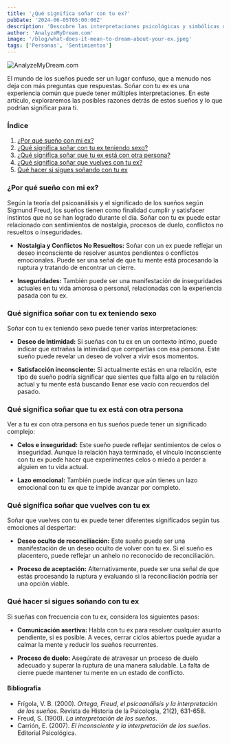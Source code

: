 ```yaml
---
title: '¿Qué significa soñar con tu ex?'
pubDate: '2024-06-05T05:00:00Z'
description: 'Descubre las interpretaciones psicológicas y simbólicas de soñar con tu ex, incluidos los sueños sobre relaciones, celos y reconciliación.'
author: 'AnalyzeMyDream.com'
image: '/blog/what-does-it-mean-to-dream-about-your-ex.jpeg'
tags: ['Personas', 'Sentimientos']
---
```


![AnalyzeMyDream.com](/blog/what-does-it-mean-to-dream-about-your-ex.jpeg)

El mundo de los sueños puede ser un lugar confuso, que a menudo nos deja con más preguntas que respuestas. Soñar con tu ex es una experiencia común que puede tener múltiples interpretaciones. En este artículo, exploraremos las posibles razones detrás de estos sueños y lo que podrían significar para ti.

### Índice

1. [¿Por qué sueño con mi ex?](#por-que-sueno-con-mi-ex)
2. [¿Qué significa soñar con tu ex teniendo sexo?](#que-significa-sonar-con-tu-ex-teniendo-sexo)
3. [¿Qué significa soñar que tu ex está con otra persona?](#que-significa-sonar-que-tu-ex-está-con-otra-persona)
4. [¿Qué significa soñar que vuelves con tu ex?](#que-significa-sonar-que-vuelves-con-tu-ex)
5. [Qué hacer si sigues soñando con tu ex](#que-hacer-si-sigues-sonando-con-tu-ex)

### ¿Por qué sueño con mi ex?

Según la teoría del psicoanálisis y el significado de los sueños según Sigmund Freud, los sueños tienen como finalidad cumplir y satisfacer instintos que no se han logrado durante el día. Soñar con tu ex puede estar relacionado con sentimientos de nostalgia, procesos de duelo, conflictos no resueltos o inseguridades.

- **Nostalgia y Conflictos No Resueltos:** Soñar con un ex puede reflejar un deseo inconsciente de resolver asuntos pendientes o conflictos emocionales. Puede ser una señal de que tu mente está procesando la ruptura y tratando de encontrar un cierre.

- **Inseguridades:** También puede ser una manifestación de inseguridades actuales en tu vida amorosa o personal, relacionadas con la experiencia pasada con tu ex.

### Qué significa soñar con tu ex teniendo sexo

Soñar con tu ex teniendo sexo puede tener varias interpretaciones:

- **Deseo de Intimidad:** Si sueñas con tu ex en un contexto íntimo, puede indicar que extrañas la intimidad que compartías con esa persona. Este sueño puede revelar un deseo de volver a vivir esos momentos.

- **Satisfacción inconsciente:** Si actualmente estás en una relación, este tipo de sueño podría significar que sientes que falta algo en tu relación actual y tu mente está buscando llenar ese vacío con recuerdos del pasado.

### Qué significa soñar que tu ex está con otra persona

Ver a tu ex con otra persona en tus sueños puede tener un significado complejo:

- **Celos e inseguridad:** Este sueño puede reflejar sentimientos de celos o inseguridad. Aunque la relación haya terminado, el vínculo inconsciente con tu ex puede hacer que experimentes celos o miedo a perder a alguien en tu vida actual.

- **Lazo emocional:** También puede indicar que aún tienes un lazo emocional con tu ex que te impide avanzar por completo. 

### Qué significa soñar que vuelves con tu ex

Soñar que vuelves con tu ex puede tener diferentes significados según tus emociones al despertar:

- **Deseo oculto de reconciliación:** Este sueño puede ser una manifestación de un deseo oculto de volver con tu ex. Si el sueño es placentero, puede reflejar un anhelo no reconocido de reconciliación.

- **Proceso de aceptación:** Alternativamente, puede ser una señal de que estás procesando la ruptura y evaluando si la reconciliación podría ser una opción viable.

### Qué hacer si sigues soñando con tu ex

Si sueñas con frecuencia con tu ex, considera los siguientes pasos:

- **Comunicación asertiva:** Habla con tu ex para resolver cualquier asunto pendiente, si es posible. A veces, cerrar ciclos abiertos puede ayudar a calmar la mente y reducir los sueños recurrentes.

- **Proceso de duelo:** Asegúrate de atravesar un proceso de duelo adecuado y superar la ruptura de una manera saludable. La falta de cierre puede mantener tu mente en un estado de conflicto.

#### Bibliografía

- Frígola, V. B. (2000). *Ortega, Freud, el psicoanálisis y la interpretación de los sueños*. Revista de Historia de la Psicología, 21(2), 631-658.
- Freud, S. (1900). *La interpretación de los sueños*.
- Carrión, E. (2007). *El inconsciente y la interpretación de los sueños*. Editorial Psicológica.

